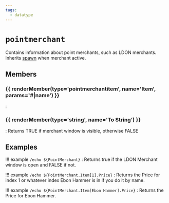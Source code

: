 ```yaml
---
tags:
  - datatype
---
```

# `pointmerchant`

<!--dt-desc-start-->
Contains information about point merchants, such as LDON merchants. Inherits [spawn](datatype-spawn.md) when merchant active.
<!--dt-desc-end-->

## Members
<!--dt-members-start-->
### {{ renderMember(type='pointmerchantitem', name='Item', params='#|name') }}

:   

### {{ renderMember(type='string', name='To String') }}

:   Returns TRUE if merchant window is visible, otherwise FALSE

<!--dt-members-end-->

## Examples

!!! example
    `/echo ${PointMerchant}`
    :  Returns true if the LDON Merchant window is open and FALSE if not.

!!! example
    `/echo ${PointMerchant.Item[1].Price}`
    : Returns the Price for index 1 or whatever index Ebon Hammer is in if you do it by name.

!!! example
    `/echo ${PointMerchant.Item[Ebon Hammer].Price}`
    : Returns the Price for Ebon Hammer.

<!--dt-linkrefs-start-->
[pointmerchantitem]: datatype-pointmerchantitem.md
[string]: datatype-string.md
<!--dt-linkrefs-end-->
